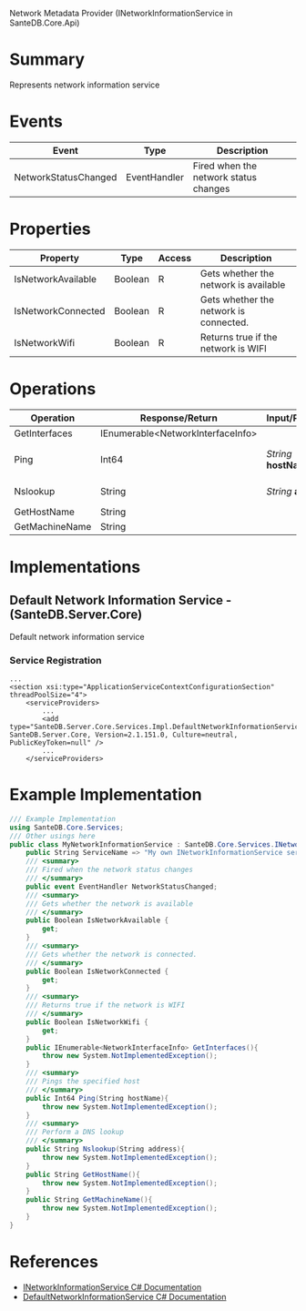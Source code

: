 Network Metadata Provider (INetworkInformationService in SanteDB.Core.Api)

# Summary
Represents network information service

# Events

|Event|Type|Description|
|-|-|-|
|NetworkStatusChanged|EventHandler|Fired when the network status changes|

# Properties

|Property|Type|Access|Description|
|-|-|-|-|
|IsNetworkAvailable|Boolean|R|Gets whether the network is available|
|IsNetworkConnected|Boolean|R|Gets whether the network is connected.|
|IsNetworkWifi|Boolean|R|Returns true if the network is WIFI|

# Operations

|Operation|Response/Return|Input/Parameter|Description|
|-|-|-|-|
|GetInterfaces|IEnumerable&lt;NetworkInterfaceInfo>||TODO|
|Ping|Int64|*String* **hostName**|Pings the specified host|
|Nslookup|String|*String* **address**|Perform a DNS lookup|
|GetHostName|String||TODO|
|GetMachineName|String||TODO|

# Implementations


## Default Network Information Service - (SanteDB.Server.Core)
Default network information service

### Service Registration
```markup
...
<section xsi:type="ApplicationServiceContextConfigurationSection" threadPoolSize="4">
	<serviceProviders>
		...
		<add type="SanteDB.Server.Core.Services.Impl.DefaultNetworkInformationService, SanteDB.Server.Core, Version=2.1.151.0, Culture=neutral, PublicKeyToken=null" />
		...
	</serviceProviders>
```
# Example Implementation
```csharp
/// Example Implementation
using SanteDB.Core.Services;
/// Other usings here
public class MyNetworkInformationService : SanteDB.Core.Services.INetworkInformationService { 
	public String ServiceName => "My own INetworkInformationService service";
	/// <summary>
	/// Fired when the network status changes
	/// </summary>
	public event EventHandler NetworkStatusChanged;
	/// <summary>
	/// Gets whether the network is available
	/// </summary>
	public Boolean IsNetworkAvailable {
		get;
	}
	/// <summary>
	/// Gets whether the network is connected.
	/// </summary>
	public Boolean IsNetworkConnected {
		get;
	}
	/// <summary>
	/// Returns true if the network is WIFI
	/// </summary>
	public Boolean IsNetworkWifi {
		get;
	}
	public IEnumerable<NetworkInterfaceInfo> GetInterfaces(){
		throw new System.NotImplementedException();
	}
	/// <summary>
	/// Pings the specified host
	/// </summary>
	public Int64 Ping(String hostName){
		throw new System.NotImplementedException();
	}
	/// <summary>
	/// Perform a DNS lookup
	/// </summary>
	public String Nslookup(String address){
		throw new System.NotImplementedException();
	}
	public String GetHostName(){
		throw new System.NotImplementedException();
	}
	public String GetMachineName(){
		throw new System.NotImplementedException();
	}
}
```

# References

* [INetworkInformationService C# Documentation](http://santesuite.org/assets/doc/net/html/T_SanteDB_Core_Services_INetworkInformationService.htm)
* [DefaultNetworkInformationService C# Documentation](http://santesuite.org/assets/doc/net/html/T_SanteDB_Server_Core_Services_Impl_DefaultNetworkInformationService.htm)

